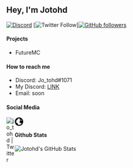 ## Hey, I'm Jotohd

[![Discord](https://img.shields.io/discord/823501466169114624?label=Discord&logo=discord&style=social)](https://discord.gg/zAHfZpxQ42) [![Twitter Follow](https://img.shields.io/twitter/follow/jo_tohd?style=social)][![GitHub followers](https://img.shields.io/github/followers/jotohd?style=social)](https://github.com/Jotohd)

#### Projects
- FutureMC

#### How to reach me
- Discord: Jo_tohd#1071
- My Discord: [LINK]
- Email: soon

#### Social Media


[<img align="left" alt="jo_tohd | Twitter" width="22px" src="https://cdn.jsdelivr.net/npm/simple-icons@v3/icons/twitter.svg" />][twitter]
[<img align="left" alt="Jotohd" width="22px" src="https://raw.githubusercontent.com/iconic/open-iconic/master/svg/globe.svg" />][website]
<br />

#### Github Stats
  <img align="left" alt="Jotohd's GitHub Stats" src="https://github-readme-stats.vercel.app/api?username=Jotohd&show_icons=true&theme=tokyonight" />

[website]: https://future-coding.de
[twitter]: https://twitter.com/jo_tohd
[LINK]: https://discord.future-coding.de

